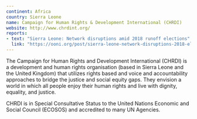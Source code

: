 ```yaml
---
continent: Africa
country: Sierra Leone
name: Campaign for Human Rights & Development International (CHRDI)
website: http://www.chrdint.org/
reports:
- text: "Sierra Leone: Network disruptions amid 2018 runoff elections"
  link: "https://ooni.org/post/sierra-leone-network-disruptions-2018-elections/"
---
```


The Campaign for Human Rights and Development International (CHRDI) is a development and human rights organisation (based in Sierra Leone and the United Kingdom) that utilizes rights based and voice and accountability approaches to bridge the justice and social equity gaps. They envision a world in which all people enjoy their human rights and live with dignity, equality, and justice.

CHRDI is in Special Consultative Status to the United Nations Economic and Social Council (ECOSOS) and accredited to many UN Agencies.
